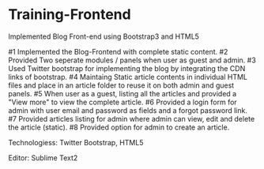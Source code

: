 # Training-Frontend

Implemented Blog Front-end using Bootstrap3 and HTML5

#1 Implemented the Blog-Frontend with complete static content.
#2 Provided Two seperate modules / panels when user as guest and admin.
#3 Used Twitter bootstrap for implementing the blog by integrating the CDN links of bootstrap.
#4 Maintaing Static article contents in individual HTML files and place in an article folder to reuse it on both admin and guest panels.
#5 When user as a guest, listing all the articles and provided a "View more" to view the complete article.
#6 Provided a login form for admin with user email and password as fields and a forgot password link.
#7 Provided articles listing for admin where admin can view, edit and delete the article (static).
#8 Provided option for admin to create an article.

Technologiess:
Twitter Bootstrap, HTML5

Editor:
Sublime Text2